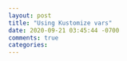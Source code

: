 ```yaml
---
layout: post
title: "Using Kustomize vars"
date: 2020-09-21 03:45:44 -0700
comments: true
categories: 
---
```

